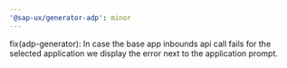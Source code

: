 ```yaml
---
'@sap-ux/generator-adp': minor
---
```


fix(adp-generator): In case the base app inbounds api call fails for the selected application we display the error next to the application prompt.
